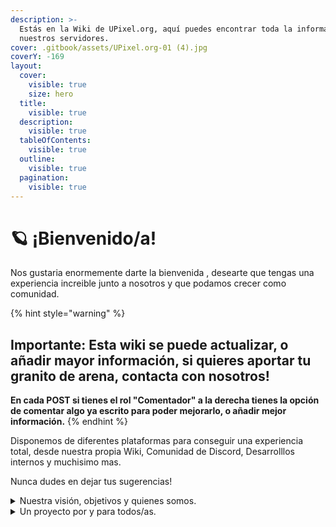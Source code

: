 ```yaml
---
description: >-
  Estás en la Wiki de UPixel.org, aquí puedes encontrar toda la información de
  nuestros servidores.
cover: .gitbook/assets/UPixel.org-01 (4).jpg
coverY: -169
layout:
  cover:
    visible: true
    size: hero
  title:
    visible: true
  description:
    visible: true
  tableOfContents:
    visible: true
  outline:
    visible: true
  pagination:
    visible: true
---
```


# 🪐 ¡Bienvenido/a!

Nos gustaria enormemente darte la bienvenida , desearte que tengas una experiencia increible junto a nosotros y que podamos crecer como comunidad.

{% hint style="warning" %}
## Important&#x65;**: Esta wiki se puede actualizar, o añadir mayor información, si quieres aportar tu granito de arena, contacta con nosotros!**

**En cada POST si tienes el rol "Comentador" a la derecha tienes la opción de comentar algo ya escrito para poder mejorarlo, o añadir mejor información.**
{% endhint %}

Disponemos de diferentes plataformas para conseguir una experiencia total, desde nuestra propia Wiki, Comunidad de Discord, Desarrolllos internos y muchisimo mas.

Nunca dudes en dejar tus sugerencias!

<details>

<summary>Nuestra visión, objetivos y quienes somos.</summary>

Llevamos administrando servidores de Pixelmon desde el 2021, y nuestra principal visión siempre fue un espacio seguro, donde no importe quien seas, como seas o tu pasado, presente o futuro.

Nuestro principal objetivo siempre fue romper barreras que cualquier juego de Pokemon tiene, tales como la edicion para el competitivo, generar nuevos sistemas de captura, y una larga lista, que busca forjar nuestra propia identidad.

Somos un grupo de voluntarios y voluntarias que con nuestras ideas y trabajo diario, poco a poco buscamos disfrutar creando algo novedoso para la comunidad.

</details>

<details>

<summary>Un proyecto por y para todos/as.</summary>

Si eres una persona con imaginacion, que ama el mundo Pokémon y en general con ganas de aportar tu granito de arena, hay muchisimas formas de hacerlo, puedes ponerte en contacto con nosotros y ayudarnos con el proyecto en el area que consideres que es la mejor para ti.

</details>

